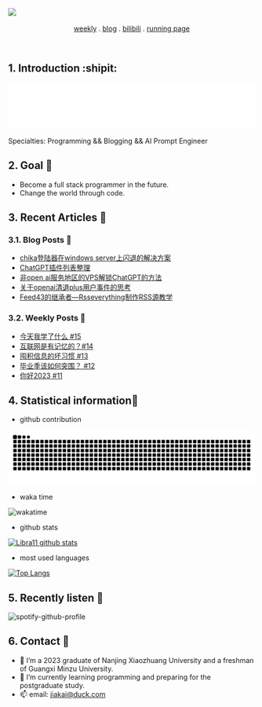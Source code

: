 <a href="https://github.com/real-jiakai">
  <img src="https://img.shields.io/badge/github-real--jiakai-lightgrey?logo=github" style="max-width: 100%;">
</a>

<p align="center">
    <a href="https://gujiakai.top">weekly</a> .
    <a href="https://blog.gujiakai.top">blog</a> .
    <a href="https://space.bilibili.com/488592525">bilibili</a> .
    <a href="https://running.gujiakai.top">running page</a>
</p>

<br/>

## 1. Introduction :shipit:

[![hello-github](https://raw.githubusercontent.com/real-jiakai/real-jiakai/main/assets/hello-im-jaya.svg)](https://www.calligrapher.ai/)

Specialties: Programming && Blogging && AI Prompt Engineer

## 2. Goal :triangular_flag_on_post:

- Become a full stack programmer in the future.
- Change the world through code.

## 3. Recent Articles :pencil:

### 3.1. Blog Posts :page_facing_up:

<!-- BLOG-POST-LIST:START -->
- [chika登陆器在windows server上闪退的解决方案](https://blog.gujiakai.top/2023/06/fix-chika-crash-on-windows-server.html)
- [ChatGPT插件列表整理](https://blog.gujiakai.top/2023/06/chatgpt-plugins-list.html)
- [非open ai服务地区的VPS解锁ChatGPT的方法](https://blog.gujiakai.top/2023/06/unlock-chatgpt-when-vps-been-judged-cn-by-cloudflare.html)
- [关于openai清退plus用户事件的思考](https://blog.gujiakai.top/2023/05/thinking-of-openai-ban-plus-customers-in-527.html)
- [Feed43的继承者—Rsseverything制作RSS源教学](https://blog.gujiakai.top/2023/03/create-rss-feed-with-rsseverything-tutorial.html)
<!-- BLOG-POST-LIST:END -->

### 3.2. Weekly Posts :page_facing_up:

<!-- WEEKLY-POST-LIST:START -->
- [今天我学了什么 #15](https://gujiakai.top/2023/02/weekly-issue-15)
- [互联网是有记忆的？#14](https://gujiakai.top/2023/01/weekly-issue-14)
- [囤积信息的坏习惯 #13](https://gujiakai.top/2023/01/weekly-issue-13)
- [毕业季该如何突围？ #12](https://gujiakai.top/2023/01/weekly-issue-12)
- [你好2023 #11](https://gujiakai.top/2023/01/weekly-issue-11)
<!-- WEEKLY-POST-LIST:END -->

## 4. Statistical information:scroll:

- github contribution

![github-contribution-grid-snake](https://raw.githubusercontent.com/real-jiakai/real-jiakai/main/assets/github-contribution-grid-snake.svg)

- waka time

![wakatime](https://wakatime.com/share/@Jaya/b277c128-2898-4b50-a06b-80e5e93e642d.svg)

- github stats

[![Libra11 github stats](https://github-readme-stats.vercel.app/api?username=real-jiakai&count_private=true&show_icons=true&theme=radical)](https://github.com/real-jiakai)

- most used languages

[![Top Langs](https://github-readme-stats.vercel.app/api/top-langs/?username=real-jiakai&theme=radical)](https://github.com/real-jiakai)

## 5. Recently listen :musical_note:

![spotify-github-profile](https://spotify-github-profile.vercel.app/api/view?uid=31xulne5z45q3wqlwgogsrxcsgg4&cover_image=true&theme=compact)

## 6. Contact :email:
- 🔭 I’m a 2023 graduate of Nanjing Xiaozhuang University and a freshman of Guangxi Minzu University.
- 🌱 I’m currently learning programming and preparing for the postgraduate study.
- 📫 email: jiakai@duck.com

